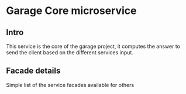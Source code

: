 # Garage Core microservice

## Intro

This service is the core of the garage project, it computes the answer to send the client based on the different services input.

## Facade details

Simple list of the service facades available for others